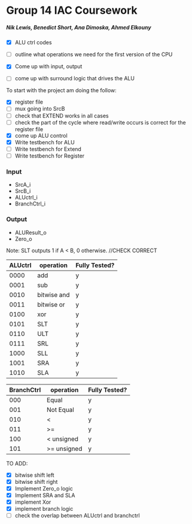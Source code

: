 # Group 14 IAC Coursework
##### Nik Lewis, Benedict Short, Ana Dimoska, Ahmed Elkouny
- [x]  ALU ctrl codes
- [ ]  outline what operations we need for the first version of the CPU
- [x]  Come up with input, output
- [ ]  come up with surround logic that drives the ALU


To start with the project am doing the follow:
- [x] register file
- [ ] mux going into SrcB
- [ ] check that EXTEND works in all cases
- [ ] check the part of the cycle where read/write occurs is correct for the register file
- [x] come up ALU control
- [x] Write testbench for ALU
- [ ] Write testbench for Extend 
- [ ] Write testbench for Register 

### Input

- SrcA_i
- SrcB_i
- ALUctrl_i
- BranchCtrl_i

### Output

- ALUResult_o
- Zero_o

Note: SLT outputs 1 if A < B, 0 otherwise. //CHECK CORRECT

| ALUctrl | operation | Fully Tested? |
| --- | --- | --- |
| 0000 | add | y |
| 0001 | sub | y |
| 0010 | bitwise and | y |
| 0011 | bitwise or | y |
| 0100 | xor | y |
| 0101 | SLT | y |
| 0110 | ULT | y |
| 0111 | SRL | y |
| 1000 | SLL | y |
| 1001 | SRA | y |
| 1010 | SLA | y |


| BranchCtrl | operation | Fully Tested? |
| --- | --- | --- |
| 000 | Equal | y |
| 001 | Not Equal | y |
| 010 | < | y |
| 011 | >= | y |
| 100 | < unsigned | y |
| 101 | >= unsigned | y |


TO ADD:
- [x] bitwise shift left
- [x] bitwise shift right
- [x] Implement Zero_o logic
- [x] Implement SRA and SLA
- [x] implement Xor
- [x] implement branch logic
- [ ] check the overlap between ALUctrl and branchctrl
